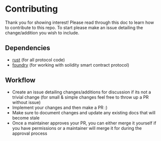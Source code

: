 # Contributing

Thank you for showing interest! Please read through this doc to learn how to contribute to this repo. To start please make an issue detailing the change/addition you wish to include.

## Dependencies

- [rust](https://www.rust-lang.org/tools/install) (for all protocol code)
- [foundry](https://book.getfoundry.sh/getting-started/installation) (for working with solidity smart contract protocol)

## Workflow

- Create an issue detailing changes/additions for discussion if its not a trivial change (for small & simple changes feel free to throw up a PR without issue)
- Implement your changes and then make a PR :)
- Make sure to document changes and update any existing docs that will become stale
- Once a maintainer approves your PR, you can either merge it yourself if you have permissions or a maintainer will merge it for during the approval process